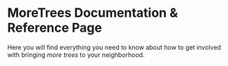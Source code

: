 # MoreTrees Documentation & Reference Page

Here you will find everything you need to know about how to get involved with bringing *more trees* to your neighborhood.
